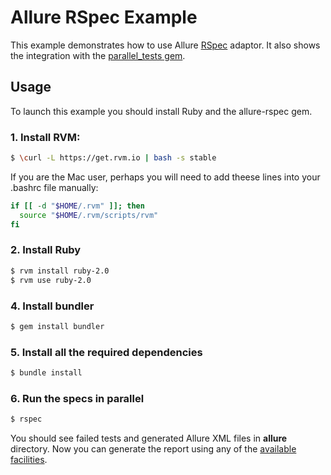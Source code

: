 # Allure RSpec Example
This example demonstrates how to use Allure [RSpec](http://rspec.info/) adaptor. It also shows the integration with the [parallel_tests gem](https://github.com/grosser/parallel_tests).

## Usage
To launch this example you should install Ruby and the allure-rspec gem. 

### 1. Install RVM:

```bash
$ \curl -L https://get.rvm.io | bash -s stable
```

If you are the Mac user, perhaps you will need to add theese lines into your .bashrc file manually:

```bash
if [[ -d "$HOME/.rvm" ]]; then
  source "$HOME/.rvm/scripts/rvm"
fi
```

### 2. Install Ruby
```bash
$ rvm install ruby-2.0
$ rvm use ruby-2.0
```

### 4. Install bundler
```bash
$ gem install bundler
```

### 5. Install all the required dependencies
```bash
$ bundle install
```

### 6. Run the specs in parallel
```bash
$ rspec
```
You should see failed tests and generated Allure XML files in **allure** directory. Now you can generate the report using any of the [available facilities](https://github.com/allure-framework/allure-core/wiki#generating-report).
